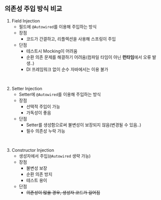 ## 의존성 주입 방식 비교


1. Field Injection
    - 필드에 `@Autowired`를 이용해 주입하는 방식
    - 장점
        - 코드가 간결하고, 리플렉션을 사용해 스프링이 주입
    - 단점
        - 테스트시 Mocking이 어려움
        - 순환 의존 문제를 해결하기 어려움(컴파일 타임이 아닌 **런타임**에서 오류 발생..)
        - DI 프레임워크 없이 순수 자바에서는 이용 불가

<br/>

2. Setter Injection
    - Setter에 `@Autowired`를 이용해 주입하는 방식
    - 장점
        - 선택적 주입이 가능
        - 가독성이 좋음
    - 단점
        - Setter를 생성함으로써 불변성이 보장되지 않음(변경될 수 있음..)
        - 필수 의존성 누락 가능

<br/>

3. Constructor Injection
    - 생성자에서 주입(`@Autowired` 생략 가능)
    - 장점
        - 불변성 보장
        - 순환 의존 방지
        - 테스트 용이
    - 단점
        - ~~의존성이 많을 경우, 생성자 코드가 길어짐~~